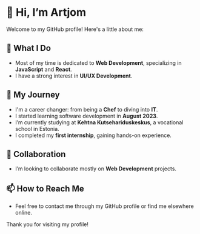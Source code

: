 # 👋 Hi, I’m Artjom

Welcome to my GitHub profile! Here's a little about me:

## 👀 What I Do
- Most of my time is dedicated to **Web Development**, specializing in **JavaScript** and **React**.
- I have a strong interest in **UI/UX Development**.

## 🌱 My Journey
- I'm a career changer: from being a **Chef** to diving into **IT**.
- I started learning software development in **August 2023**.
- I’m currently studying at **Kehtna Kutsehariduskeskus**, a vocational school in Estonia.
- I completed my **first internship**, gaining hands-on experience.

## 💞️ Collaboration
- I’m looking to collaborate mostly on **Web Development** projects.

## 📫 How to Reach Me
- Feel free to contact me through my GitHub profile or find me elsewhere online.

Thank you for visiting my profile!
